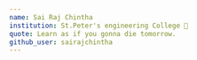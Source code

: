 ```yaml
---
name: Sai Raj Chintha
institution: St.Peter's engineering College 🚩
quote: Learn as if you gonna die tomorrow.
github_user: sairajchintha
---
```

